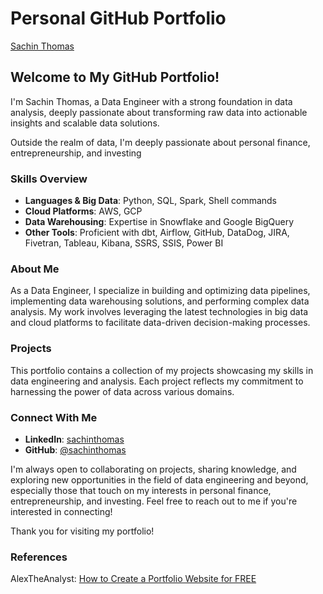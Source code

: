 # Personal GitHub Portfolio
[Sachin Thomas](https://sachinthomas91.github.io/sachinthomas/)

## Welcome to My GitHub Portfolio!

I'm Sachin Thomas, a Data Engineer with a strong foundation in data analysis, deeply passionate about transforming raw data into actionable insights and scalable data solutions. 

Outside the realm of data, I'm deeply passionate about personal finance, entrepreneurship, and investing

### Skills Overview

- **Languages & Big Data**: Python, SQL, Spark, Shell commands
- **Cloud Platforms**: AWS, GCP
- **Data Warehousing**: Expertise in Snowflake and Google BigQuery
- **Other Tools**: Proficient with dbt, Airflow, GitHub, DataDog, JIRA, Fivetran, Tableau, Kibana, SSRS, SSIS, Power BI

### About Me

As a Data Engineer, I specialize in building and optimizing data pipelines, implementing data warehousing solutions, and performing complex data analysis. My work involves leveraging the latest technologies in big data and cloud platforms to facilitate data-driven decision-making processes. 

### Projects

This portfolio contains a collection of my projects showcasing my skills in data engineering and analysis. Each project reflects my commitment to harnessing the power of data across various domains.

### Connect With Me

- **LinkedIn**: [sachinthomas](https://www.linkedin.com/in/sachinthomas91)
- **GitHub**: [@sachinthomas](https://github.com/sachinthomas) 

I'm always open to collaborating on projects, sharing knowledge, and exploring new opportunities in the field of data engineering and beyond, especially those that touch on my interests in personal finance, entrepreneurship, and investing. Feel free to reach out to me if you're interested in connecting!

Thank you for visiting my portfolio!

### References

AlexTheAnalyst: [How to Create a Portfolio Website for FREE](https://youtu.be/ocdwh0KYeUs?si=B7ss0GkRC5tyr0v8)
